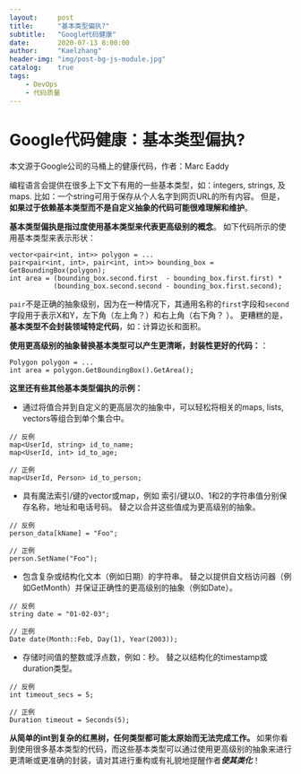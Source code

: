 ```yaml
---
layout:     post
title:      "基本类型偏执?"
subtitle:   "Google代码健康"
date:       2020-07-13 8:00:00
author:     "Kaelzhang"
header-img: "img/post-bg-js-module.jpg"
catalog:    true
tags:
    - DevOps
    - 代码质量
---
```


# Google代码健康：基本类型偏执?

本文源于Google公司的马桶上的健康代码，作者：Marc Eaddy

编程语言会提供在很多上下文下有用的一些基本类型，如：integers, strings, 及maps. 比如：一个string可用于保存从个人名字到网页URL的所有内容。 但是，**如果过于依赖基本类型而不是自定义抽象的代码可能很难理解和维护**。

**基本类型偏执是指过度使用基本类型来代表更高级别的概念**。 如下代码所示的使用基本类型来表示形状：

```
vector<pair<int, int>> polygon = ...
pair<pair<int, int>, pair<int, int>> bounding_box = GetBoundingBox(polygon);
int area = (bounding_box.second.first  - bounding_box.first.first) *
           (bounding_box.second.second - bounding_box.first.second);
```

`pair`不是正确的抽象级别，因为在一种情况下，其通用名称的`first`字段和`second`字段用于表示X和Y，左下角（左上角？）和右上角（右下角？ ）。 更糟糕的是，**基本类型不会封装领域特定代码**，如：计算边长和面积。

**使用更高级别的抽象替换基本类型可以产生更清晰，封装性更好的代码：**：

```
Polygon polygon = ...
int area = polygon.GetBoundingBox().GetArea();
```

**这里还有些其他基本类型偏执的示例：**

* 通过将值合并到自定义的更高层次的抽象中，可以轻松将相关的maps, lists, vectors等组合到单个集合中。

```
// 反例
map<UserId, string> id_to_name;
map<UserId, int> id_to_age;
```


```
// 正例
map<UserId, Person> id_to_person;
```

* 具有魔法索引/键的vector或map，例如 索引/键以0、1和2的字符串值分别保存名称，地址和电话号码。 替之以合并这些值成为更高级别的抽象。

```
// 反例
person_data[kName] = "Foo";
```


```
// 正例
person.SetName("Foo");
```

* 包含复杂或结构化文本（例如日期）的字符串。 替之以提供自文档访问器（例如GetMonth）并保证正确性的更高级别的抽象（例如Date）。

```
// 反例
string date = "01-02-03";
```


```
// 正例
Date date(Month::Feb, Day(1), Year(2003));
```

* 存储时间值的整数或浮点数，例如：秒。 替之以结构化的timestamp或duration类型。

```
// 反例
int timeout_secs = 5;
```

```
// 正例
Duration timeout = Seconds(5);
```

**从简单的int到复杂的红黑树，任何类型都可能太原始而无法完成工作。** 如果你看到使用很多基本类型的代码，而这些基本类型可以通过使用更高级别的抽象来进行更清晰或更准确的封装，请对其进行重构或有礼貌地提醒作者***使其类化***！


